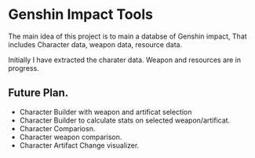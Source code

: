 # Genshin Impact Tools
The main idea of this project is to main a databse of Genshin impact, That includes Character data, weapon data, resource data.

Initially I have extracted the charater data. Weapon and resources are in progress.

## Future Plan.

- Character Builder with weapon and artificat selection 
- Character Builder to calculate stats on selected weapon/artificat.
- Character Compariosn.
- Character weapon comparison.
- Character Artifact Change visualizer.